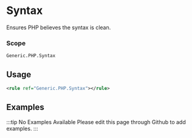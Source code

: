 # Syntax

Ensures PHP believes the syntax is clean.

### Scope

`Generic.PHP.Syntax`

## Usage

```xml
<rule ref="Generic.PHP.Syntax"></rule>
```

## Examples

:::tip No Examples Available
Please edit this page through Github to add examples.
:::